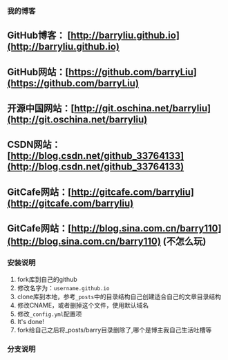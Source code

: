 ### 我的博客


GitHub博客： [http://barryliu.github.io](http://barryliu.github.io)
-----------
GitHub网站：[https://github.com/barryLiu](https://github.com/barryLiu) 
----------
开源中国网站：[http://git.oschina.net/barryliu](http://git.oschina.net/barryliu) 
----------
CSDN网站：[http://blog.csdn.net/github_33764133](http://blog.csdn.net/github_33764133) 
----------
GitCafe网站：[http://gitcafe.com/barryliu](http://gitcafe.com/barryliu) 
----------
GitCafe网站：[http://blog.sina.com.cn/barry110](http://blog.sina.com.cn/barry110) (不怎么玩)
----------

### 安装说明

1. fork库到自己的github
2. 修改名字为：`username.github.io`
3. clone库到本地，参考`_posts`中的目录结构自己创建适合自己的文章目录结构
4. 修改CNAME，或者删掉这个文件，使用默认域名
5. 修改`_config.yml`配置项
6. It's done!
7. fork给自己之后将_posts/barry目录删除了,哪个是博主我自己生活吐槽等

### 分支说明

